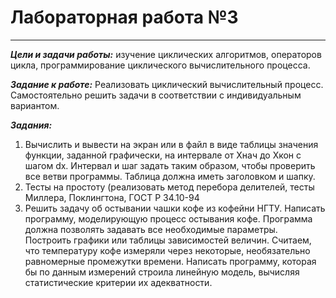 # Лабораторная работа №3
___
___Цели и задачи работы:___  изучение циклических алгоритмов, операторов цикла, программирование циклического вычислительного процесса.

___Задание к работе:___ Реализовать циклический вычислительный процесс. Самостоятельно решить задачи в соответствии с индивидуальным вариантом.

___Задания:___ 
1. Вычислить и вывести на экран или в файл в виде таблицы значения функции, заданной графически, на интервале от Xнач до Xкон с шагом dx. Интервал и шаг задать таким образом, чтобы проверить все ветви программы. Таблица должна иметь заголовком и шапку. 
2. Тесты на простоту (реализовать метод перебора делителей, тесты Миллера, Поклингтона, ГОСТ Р 34.10-94
3. Решить задачу об остывании чашки кофе из кофейни НГТУ. Написать программу, моделирующую процесс остывания кофе. Программа должна позволять задавать все необходимые параметры. Построить графики или таблицы зависимостей величин. Считаем, что температуру кофе измеряли через некоторые, необязательно равномерные промежутки времени. Написать программу, которая бы по данным измерений строила линейную модель, вычисляя статистические критерии их адекватности. 
